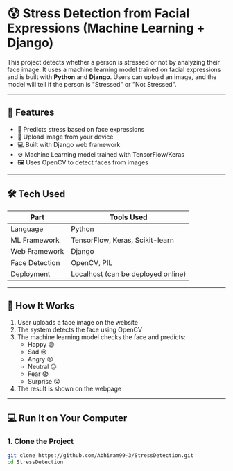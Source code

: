 # 😰 Stress Detection from Facial Expressions (Machine Learning + Django)

This project detects whether a person is stressed or not by analyzing their face image. It uses a machine learning model trained on facial expressions and is built with **Python** and **Django**. Users can upload an image, and the model will tell if the person is "Stressed" or "Not Stressed".

---

## 📌 Features

- 🧠 Predicts stress based on face expressions
- 📸 Upload image from your device
- 💻 Built with Django web framework
- ⚙️ Machine Learning model trained with TensorFlow/Keras
- 🖼️ Uses OpenCV to detect faces from images

---

## 🛠 Tech Used

| Part            | Tools Used                         |
|-----------------|------------------------------------|
| Language        | Python                             |
| ML Framework    | TensorFlow, Keras, Scikit-learn    |
| Web Framework   | Django                             |
| Face Detection  | OpenCV, PIL                        |
| Deployment      | Localhost (can be deployed online) |

---

## 🚀 How It Works

1. User uploads a face image on the website
2. The system detects the face using OpenCV
3. The machine learning model checks the face and predicts:
   - Happy 😄
   - Sad 😢
   - Angry 😠
   - Neutral 😐
   - Fear 😨
   - Surprise 😲
4. The result is shown on the webpage

---

## 💻 Run It on Your Computer

### 1. Clone the Project

```bash
git clone https://github.com/Abhiram99-3/StressDetection.git
cd StressDetection
